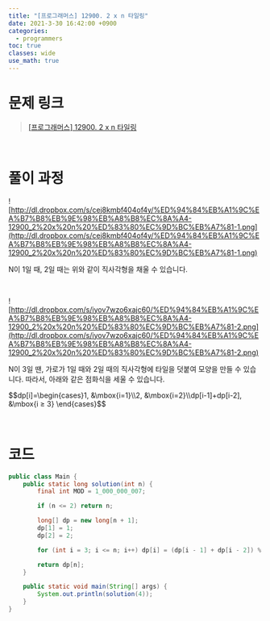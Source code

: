 ```yaml
---
title: "[프로그래머스] 12900. 2 x n 타일링"
date: 2021-3-30 16:42:00 +0900
categories:
  - programmers
toc: true
classes: wide
use_math: true
---
```


# 문제 링크

> [[프로그래머스] 12900. 2 x n 타일링](https://programmers.co.kr/learn/courses/30/lessons/12900)

<br>

# 풀이 과정

![http://dl.dropbox.com/s/cej8kmbf404of4y/%ED%94%84%EB%A1%9C%EA%B7%B8%EB%9E%98%EB%A8%B8%EC%8A%A4-12900_2%20x%20n%20%ED%83%80%EC%9D%BC%EB%A7%81-1.png](http://dl.dropbox.com/s/cej8kmbf404of4y/%ED%94%84%EB%A1%9C%EA%B7%B8%EB%9E%98%EB%A8%B8%EC%8A%A4-12900_2%20x%20n%20%ED%83%80%EC%9D%BC%EB%A7%81-1.png)

N이 1일 때, 2일 때는 위와 같이 직사각형을 채울 수 있습니다.

<br>

![http://dl.dropbox.com/s/iyov7wzo6xajc60/%ED%94%84%EB%A1%9C%EA%B7%B8%EB%9E%98%EB%A8%B8%EC%8A%A4-12900_2%20x%20n%20%ED%83%80%EC%9D%BC%EB%A7%81-2.png](http://dl.dropbox.com/s/iyov7wzo6xajc60/%ED%94%84%EB%A1%9C%EA%B7%B8%EB%9E%98%EB%A8%B8%EC%8A%A4-12900_2%20x%20n%20%ED%83%80%EC%9D%BC%EB%A7%81-2.png)

N이 3일 땐, 가로가 1일 때와 2일 때의 직사각형에 타일을 덧붙여 모양을 만들 수 있습니다. 따라서, 아래와 같은 점화식을 세울 수 있습니다.

\$\$dp[i]=\begin{cases}1, &\mbox{i=1}\\\\2, &\mbox{i=2}\\\\dp[i-1]+dp[i-2], &\mbox{i $\ge$ 3} \\end{cases}$$

<br>

# 코드

```java
public class Main {
    public static long solution(int n) {
        final int MOD = 1_000_000_007;

        if (n <= 2) return n;

        long[] dp = new long[n + 1];
        dp[1] = 1;
        dp[2] = 2;

        for (int i = 3; i <= n; i++) dp[i] = (dp[i - 1] + dp[i - 2]) % MOD;

        return dp[n];
    }

    public static void main(String[] args) {
        System.out.println(solution(4));
    }
}
```